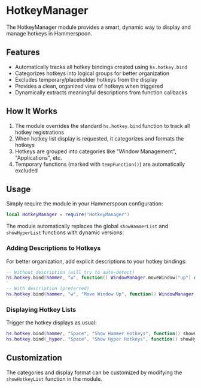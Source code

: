 # HotkeyManager

The HotkeyManager module provides a smart, dynamic way to display and manage hotkeys in Hammerspoon.

## Features

- Automatically tracks all hotkey bindings created using `hs.hotkey.bind`
- Categorizes hotkeys into logical groups for better organization
- Excludes temporary/placeholder hotkeys from the display
- Provides a clean, organized view of hotkeys when triggered
- Dynamically extracts meaningful descriptions from function callbacks

## How It Works

1. The module overrides the standard `hs.hotkey.bind` function to track all hotkey registrations
2. When hotkey list display is requested, it categorizes and formats the hotkeys
3. Hotkeys are grouped into categories like "Window Management", "Applications", etc.
4. Temporary functions (marked with `tempFunction()`) are automatically excluded

## Usage

Simply require the module in your Hammerspoon configuration:

```lua
local HotkeyManager = require('HotkeyManager')
```

The module automatically replaces the global `showHammerList` and `showHyperList` functions with dynamic versions.

### Adding Descriptions to Hotkeys

For better organization, add explicit descriptions to your hotkey bindings:

```lua
-- Without description (will try to auto-detect)
hs.hotkey.bind(hammer, "w", function() WindowManager.moveWindow("up") end)

-- With description (preferred)
hs.hotkey.bind(hammer, "w", "Move Window Up", function() WindowManager.moveWindow("up") end)
```

### Displaying Hotkey Lists

Trigger the hotkey displays as usual:

```lua
hs.hotkey.bind(hammer, "Space", "Show Hammer Hotkeys", function() showHammerList() end)
hs.hotkey.bind(_hyper, "Space", "Show Hyper Hotkeys", function() showHyperList() end)
```

## Customization

The categories and display format can be customized by modifying the `showHotkeyList` function in the module. 
